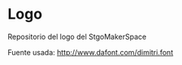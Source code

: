 Logo
====

Repositorio del logo del StgoMakerSpace

Fuente usada:
http://www.dafont.com/dimitri.font
